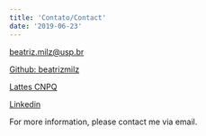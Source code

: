 ```yaml
---
title: 'Contato/Contact'
date: '2019-06-23'
---
```

<i class="fa fa-envelope"></i> beatriz.milz@usp.br

<i class="fab fa-github"></i> [Github: beatrizmilz](https://github.com/beatrizmilz)

<i class="fa fa-external-link-alt"></i> [Lattes CNPQ](http://lattes.cnpq.br/5150665880581477) 

<i class="fab fa-linkedin-in"></i> [Linkedin](https://br.linkedin.com/in/beatrizmilz) 

For more information, please contact me via email.
